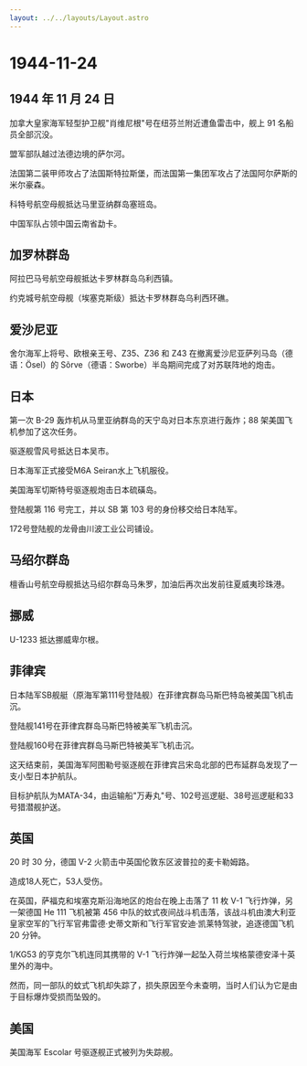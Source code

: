 ```yaml
---
layout: ../../layouts/Layout.astro
---
```


# 1944-11-24

## 1944 年 11 月 24 日

加拿大皇家海军轻型护卫舰"肖维尼根"号在纽芬兰附近遭鱼雷击中，舰上 91
名船员全部沉没。

盟军部队越过法德边境的萨尔河。

法国第二装甲师攻占了法国斯特拉斯堡，而法国第一集团军攻占了法国阿尔萨斯的米尔豪森。

科特号航空母舰抵达马里亚纳群岛塞班岛。

中国军队占领中国云南省勐卡。

## 加罗林群岛

阿拉巴马号航空母舰抵达卡罗林群岛乌利西镇。

约克城号航空母舰（埃塞克斯级）抵达卡罗林群岛乌利西环礁。

## 爱沙尼亚

舍尔海军上将号、欧根亲王号、Z35、Z36 和 Z43
在撤离爱沙尼亚萨列马岛（德语：Ösel）的
Sõrve（德语：Sworbe）半岛期间完成了对苏联阵地的炮击。

## 日本

第一次 B-29 轰炸机从马里亚纳群岛的天宁岛对日本东京进行轰炸；88
架美国飞机参加了这次任务。

驱逐舰雪风号抵达日本吴市。

日本海军正式接受M6A Seiran水上飞机服役。

美国海军切斯特号驱逐舰炮击日本硫磺岛。

登陆舰第 116 号完工，并以 SB 第 103 号的身份移交给日本陆军。

172号登陆舰的龙骨由川波工业公司铺设。

## 马绍尔群岛

檀香山号航空母舰抵达马绍尔群岛马朱罗，加油后再次出发前往夏威夷珍珠港。

## 挪威

U-1233 抵达挪威卑尔根。

## 菲律宾

日本陆军SB舰艇（原海军第111号登陆舰）在菲律宾群岛马斯巴特岛被美国飞机击沉。

登陆舰141号在菲律宾群岛马斯巴特被美军飞机击沉。

登陆舰160号在菲律宾群岛马斯巴特被美军飞机击沉。

这天结束前，美国海军阿图勒号驱逐舰在菲律宾吕宋岛北部的巴布延群岛发现了一支小型日本护航队。

目标护航队为MATA-34，由运输船"万寿丸"号、102号巡逻艇、38号巡逻艇和33号猎潜舰护送。

## 英国

20 时 30 分，德国 V-2 火箭击中英国伦敦东区波普拉的麦卡勒姆路。

造成18人死亡，53人受伤。

在英国，萨福克和埃塞克斯沿海地区的炮台在晚上击落了 11 枚 V-1
飞行炸弹，另一架德国 He 111 飞机被第 456
中队的蚊式夜间战斗机击落，该战斗机由澳大利亚皇家空军的飞行军官弗雷德·史蒂文斯和飞行军官安迪·凯莱特驾驶，追逐德国飞机
20 分钟。

1/KG53 的亨克尔飞机连同其携带的 V-1
飞行炸弹一起坠入荷兰埃格蒙德安泽十英里外的海中。

然而，同一部队的蚊式飞机却失踪了，损失原因至今未查明，当时人们认为它是由于目标爆炸受损而坠毁的。

## 美国

美国海军 Escolar 号驱逐舰正式被列为失踪舰。